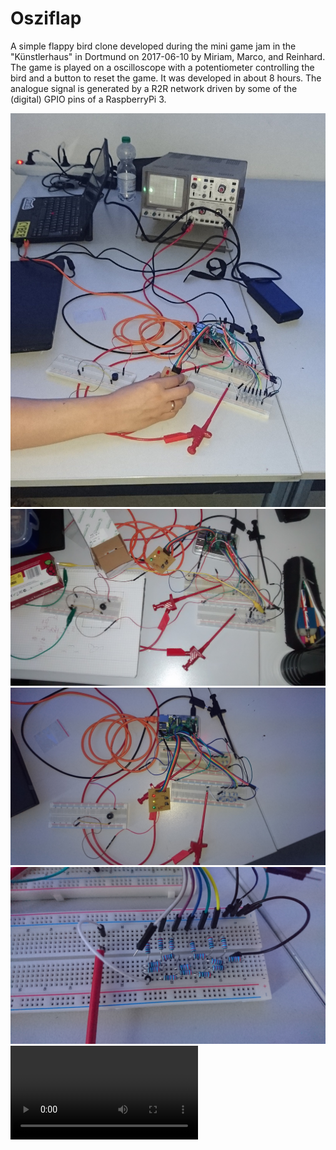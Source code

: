 Osziflap
========

A simple flappy bird clone developed during the mini game jam in the
"Künstlerhaus" in Dortmund on 2017-06-10 by Miriam, Marco, and
Reinhard. The game is played on a oscilloscope with a potentiometer
controlling the bird and a button to reset the game. It was developed
in about 8 hours. The analogue signal is generated by a R2R network
driven by some of the (digital) GPIO pins of a RaspberryPi 3.


![Overview](media/overview_all.jpg)
![Overview](media/overview_top.jpg)
![Overview](media/overview_top2.jpg)
![Overview](media/dac.jpg)
![Demo](media/demo.mp4)
